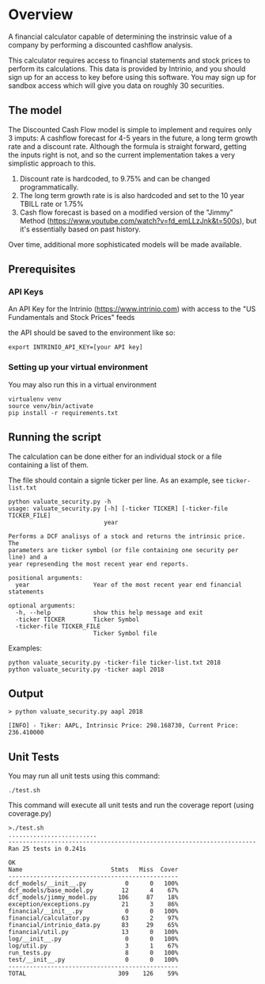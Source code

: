 # Overview

A financial calculator capable of determining the instrinsic value of a company by performing a discounted cashflow analysis.

This calculator requires access to financial statements and stock prices to 
perform its calculations. This data is provided by Intrinio, and you should sign up for an access to key before using this software. You may sign up for sandbox access which will give you data on roughly 30 securities.

## The model
The Discounted Cash Flow model is simple to implement and requires only 3 imputs: A cashflow forecast for 4-5 years in the future, a long term growth rate and a discount rate. Although the formula is straight forward, getting the inputs right is not, and so the current implementation takes a very simplistic approach to this.

1) Discount rate is hardcoded, to 9.75% and can be changed programmatically.
2) The long term growth rate is is also hardcoded and set to the 10 year TBILL rate or 1.75%
3) Cash flow forecast is based on a modified version of the "Jimmy" Method (https://www.youtube.com/watch?v=fd_emLLzJnk&t=500s), but it's essentially based on past history.

Over time, additional more sophisticated models will be made available.


## Prerequisites

### API Keys
An API Key for the Intrinio (https://www.intrinio.com) with access to the "US Fundamentals and Stock Prices" feeds

the API should be saved to the environment like so:

```export INTRINIO_API_KEY=[your API key]```

### Setting up your virtual environment
You may also run this in a virtual environment

```
virtualenv venv
source venv/bin/activate
pip install -r requirements.txt
```

## Running the script

The calculation can be done either for an individual stock or a file containing a list of them.

The file should contain a signle ticker per line. As an example, see ```ticker-list.txt```

```
python valuate_security.py -h
usage: valuate_security.py [-h] [-ticker TICKER] [-ticker-file TICKER_FILE]
                           year

Performs a DCF analisys of a stock and returns the intrinsic price. The
parameters are ticker symbol (or file containing one security per line) and a
year represending the most recent year end reports.

positional arguments:
  year                  Year of the most recent year end financial statements

optional arguments:
  -h, --help            show this help message and exit
  -ticker TICKER        Ticker Symbol
  -ticker-file TICKER_FILE
                        Ticker Symbol file

```

Examples:

```
python valuate_security.py -ticker-file ticker-list.txt 2018
python valuate_security.py -ticker aapl 2018
```

## Output

```
> python valuate_security.py aapl 2018

[INFO] - Tiker: AAPL, Intrinsic Price: 298.168730, Current Price: 236.410000
```

## Unit Tests
You may run all unit tests using this command:

```./test.sh```

This command will execute all unit tests and run the coverage report (using coverage.py)

```
>./test.sh
.........................
----------------------------------------------------------------------
Ran 25 tests in 0.241s

OK
Name                         Stmts   Miss  Cover
------------------------------------------------
dcf_models/__init__.py           0      0   100%
dcf_models/base_model.py        12      4    67%
dcf_models/jimmy_model.py      106     87    18%
exception/exceptions.py         21      3    86%
financial/__init__.py            0      0   100%
financial/calculator.py         63      2    97%
financial/intrinio_data.py      83     29    65%
financial/util.py               13      0   100%
log/__init__.py                  0      0   100%
log/util.py                      3      1    67%
run_tests.py                     8      0   100%
test/__init__.py                 0      0   100%
------------------------------------------------
TOTAL                          309    126    59%

```
